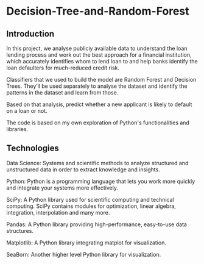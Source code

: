 # Decision-Tree-and-Random-Forest

## Introduction

In this project, we analyse publiciy available data to understand the loan lending process and work out the best approach for a financial institution, which accurately identifies whom to lend loan to and help banks identify the loan defaulters for much-reduced credit risk. 

Classifiers that we used to build the model are Random Forest and Decision Trees. They’ll be used separately to analyse the dataset and identify the patterns in the dataset and learn from those. 

Based on that analysis, predict whether a new applicant is likely to default on a loan or not.

The code is based on my own exploration of Python's functionalities and libraries.

## Technologies

Data Science: Systems and scientific methods to analyze structured and unstructured data in order to extract knowledge and insights.

Python: Python is a programming language that lets you work more quickly and integrate your systems more effectively.

SciPy: A Python library used for scientific computing and technical computing. SciPy contains modules for optimization, linear algebra, integration, interpolation and many more.

Pandas: A Python library providing high-performance, easy-to-use data structures.

Matplotlib: A Python library integrating matplot for visualization.

SeaBorn: Another higher level Python library for visualization.

